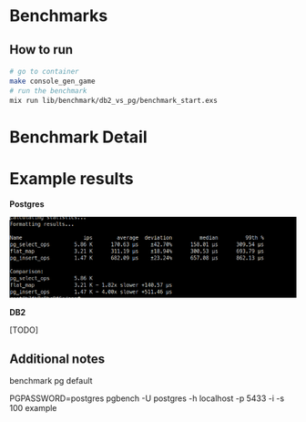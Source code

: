 # Benchmarks

## How to run

```bash
# go to container
make console_gen_game
# run the benchmark
mix run lib/benchmark/db2_vs_pg/benchmark_start.exs
```

# Benchmark Detail

# Example results

**Postgres**


![pg](./docs/benchmark_pg.png)

**DB2**

[TODO]

## Additional notes


benchmark pg default

PGPASSWORD=postgres pgbench -U postgres -h localhost -p 5433 -i -s 100 example
